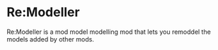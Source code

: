 # Re:Modeller

Re:Modeller is a mod model modelling mod that lets you remoddel the models added by other mods.